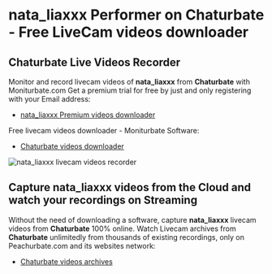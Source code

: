 # nata_liaxxx Performer on Chaturbate - Free LiveCam videos downloader

## Chaturbate Live Videos Recorder

Monitor and record livecam videos of **nata_liaxxx** from **Chaturbate** with Moniturbate.com
Get a premium trial for free by just and only registering with your Email address:
* [nata_liaxxx Premium videos downloader](https://moniturbate.com/request-demo-licence-key.html)

Free livecam videos downloader - Moniturbate Software:
* [Chaturbate videos downloader](https://moniturbate.com/moniturbate-download-software.html)

![nata_liaxxx livecam videos recorder](https://peachurnet.com/templates/moniturbate-software.png)


## Capture nata_liaxxx videos from the Cloud and watch your recordings on Streaming

Without the need of downloading a software, capture **nata_liaxxx** livecam videos from **Chaturbate** 100% online.
Watch Livecam archives from **Chaturbate** unlimitedly from thousands of existing recordings, only on Peachurbate.com and its websites network:
* [Chaturbate videos archives](https://peachurnet.com/)